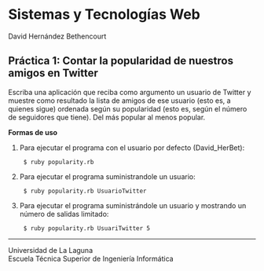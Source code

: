 Sistemas y Tecnologías Web
==========================
David Hernández Bethencourt

Práctica 1: Contar la popularidad de nuestros amigos en Twitter
---------------------------------------------------------------
Escriba una aplicación que reciba como argumento un usuario de Twitter y muestre como resultado la lista de amigos de ese usuario (esto es, a quienes sigue) ordenada según su popularidad (esto es, según el número de seguidores que tiene). Del más popular al menos popular.

**Formas de uso**

1. Para ejecutar el programa con el usuario por defecto (David\_HerBet):

        $ ruby popularity.rb

2. Para ejecutar el programa suministrandole un usuario:

        $ ruby popularity.rb UsuarioTwitter

3. Para ejecutar el programa suministrándole un usuario y mostrando un número de salidas limitado:

        $ ruby popularity.rb UsuariTwitter 5
   

---

Universidad de La Laguna  
Escuela Técnica Superior de Ingeniería Informática
